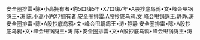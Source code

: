 安全圈排雷•陈•小高拥有者•豹5口嗨5年•X7口嗨7年•A股抄底乌鸦•文•峰会甩锅鸽王•涛
陈.小高小豹X7拥有者.安全圈排雷.A股抄底乌鸦.文.峰会甩锅鸽王.静静.涛
安全圈排雷•陈•A股抄底乌鸦•文•峰会甩锅鸽王•涛•静静
安全圈排雷•陈•A股抄底乌鸦•文•峰会甩锅鸽王•涛
陈•安全圈排雷•文•A股抄底乌鸦•峰会甩锅鸽王•涛